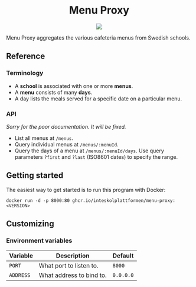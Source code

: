 <p align="center">
  <h1 align="center">Menu Proxy</h1>
</p>

<p align="center">
  <a href="https://codecov.io/gh/inteskolplattformen/menu-proxy">
    <img src="https://codecov.io/gh/inteskolplattformen/menu-proxy/branch/main/graph/badge.svg?token=rUytc5q58t"/>
  </a>
</p>

Menu Proxy aggregates the various cafeteria menus from Swedish schools.

## Reference

### Terminology

- A **school** is associated with one or more **menus**.
- A **menu** consists of many **days**.
- A day lists the meals served for a specific date on a particular menu.

### API

*Sorry for the poor documentation. It will be fixed.*

- List all menus at `/menus`.
- Query individual menus at `/menus/:menuId`.
- Query the days of a menu at `/menus/:menuId/days`. Use query parameters `?first` and `?last` (ISO8601 dates) to specify the range.

## Getting started

The easiest way to get started is to run this program with Docker:

```
docker run -d -p 8000:80 ghcr.io/inteskolplattformen/menu-proxy:<VERSION>
```

## Customizing

### Environment variables

| Variable  | Description              | Default   |
| --------- | ------------------------ | --------- |
| `PORT`    | What port to listen to.  | `8000`    |
| `ADDRESS` | What address to bind to. | `0.0.0.0` |
